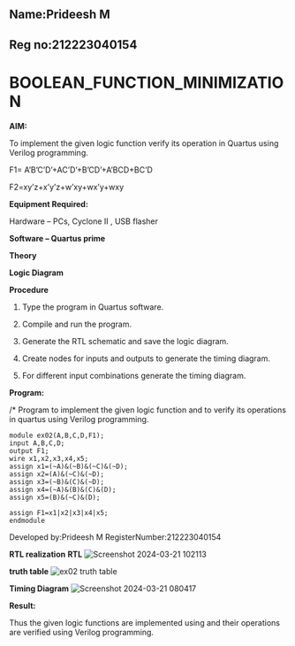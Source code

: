## Name:Prideesh M
## Reg no:212223040154
# BOOLEAN_FUNCTION_MINIMIZATION

**AIM:**

To implement the given logic function verify its operation in Quartus using Verilog programming.

F1= A’B’C’D’+AC’D’+B’CD’+A’BCD+BC’D 

F2=xy’z+x’y’z+w’xy+wx’y+wxy

**Equipment Required:**

Hardware – PCs, Cyclone II , USB flasher

**Software – Quartus prime**

**Theory**

**Logic Diagram**

**Procedure**

1.	Type the program in Quartus software.

2.	Compile and run the program.

3.	Generate the RTL schematic and save the logic diagram.

4.	Create nodes for inputs and outputs to generate the timing diagram.

5.	For different input combinations generate the timing diagram.


**Program:**

/* Program to implement the given logic function and to verify its operations in quartus using Verilog programming. 
```
module ex02(A,B,C,D,F1);
input A,B,C,D;
output F1;
wire x1,x2,x3,x4,x5;
assign x1=(~A)&(~B)&(~C)&(~D);
assign x2=(A)&(~C)&(~D);
assign x3=(~B)&(C)&(~D);
assign x4=(~A)&(B)&(C)&(D);
assign x5=(B)&(~C)&(D);

assign F1=x1|x2|x3|x4|x5;
endmodule
```
Developed by:Prideesh M RegisterNumber:212223040154


**RTL realization**
**RTL**
![Screenshot 2024-03-21 102113](https://github.com/prideeshm/BOOLEAN_FUNCTION_MINIMIZATION/assets/144870483/26927343-2d06-47e8-ab86-e1a3df97ccf8)

**truth table**
![ex02 truth table](https://github.com/prideeshm/BOOLEAN_FUNCTION_MINIMIZATION/assets/144870483/945b8acc-3e73-46f0-bf91-bc90ce3c3ddc)

**Timing Diagram**
![Screenshot 2024-03-21 080417](https://github.com/prideeshm/BOOLEAN_FUNCTION_MINIMIZATION/assets/144870483/ae0c3ab8-aa65-4683-9d29-0e2c9da8267a)

**Result:**

Thus the given logic functions are implemented using and their operations are verified using Verilog programming.

